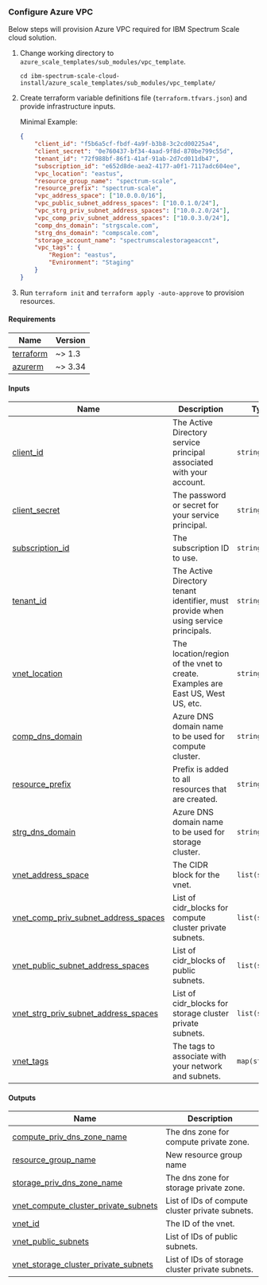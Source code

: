 ### Configure Azure VPC

Below steps will provision Azure VPC required for IBM Spectrum Scale cloud solution.

1. Change working directory to `azure_scale_templates/sub_modules/vpc_template`.

    ```cli
    cd ibm-spectrum-scale-cloud-install/azure_scale_templates/sub_modules/vpc_template/
    ```

2. Create terraform variable definitions file (`terraform.tfvars.json`) and provide infrastructure inputs.

    Minimal Example:

    ```json
    {
        "client_id": "f5b6a5cf-fbdf-4a9f-b3b8-3c2cd00225a4",
        "client_secret": "0e760437-bf34-4aad-9f8d-870be799c55d",
        "tenant_id": "72f988bf-86f1-41af-91ab-2d7cd011db47",
        "subscription_id": "e652d8de-aea2-4177-a0f1-7117adc604ee",
        "vpc_location": "eastus",
        "resource_group_name": "spectrum-scale",
        "resource_prefix": "spectrum-scale",
        "vpc_address_space": ["10.0.0.0/16"],
        "vpc_public_subnet_address_spaces": ["10.0.1.0/24"],
        "vpc_strg_priv_subnet_address_spaces": ["10.0.2.0/24"],
        "vpc_comp_priv_subnet_address_spaces": ["10.0.3.0/24"],
        "comp_dns_domain": "strgscale.com",
        "strg_dns_domain": "compscale.com",
        "storage_account_name": "spectrumscalestorageaccnt",
        "vpc_tags": {
            "Region": "eastus",
            "Evnironment": "Staging"
        }
    }
    ```

3. Run `terraform init` and `terraform apply -auto-approve` to provision resources.

<!-- BEGIN_TF_DOCS -->
#### Requirements

| Name | Version |
|------|---------|
| <a name="requirement_terraform"></a> [terraform](#requirement_terraform) | ~> 1.3 |
| <a name="requirement_azurerm"></a> [azurerm](#requirement_azurerm) | ~> 3.34 |

#### Inputs

| Name | Description | Type |
|------|-------------|------|
| <a name="input_client_id"></a> [client_id](#input_client_id) | The Active Directory service principal associated with your account. | `string` |
| <a name="input_client_secret"></a> [client_secret](#input_client_secret) | The password or secret for your service principal. | `string` |
| <a name="input_subscription_id"></a> [subscription_id](#input_subscription_id) | The subscription ID to use. | `string` |
| <a name="input_tenant_id"></a> [tenant_id](#input_tenant_id) | The Active Directory tenant identifier, must provide when using service principals. | `string` |
| <a name="input_vnet_location"></a> [vnet_location](#input_vnet_location) | The location/region of the vnet to create. Examples are East US, West US, etc. | `string` |
| <a name="input_comp_dns_domain"></a> [comp_dns_domain](#input_comp_dns_domain) | Azure DNS domain name to be used for compute cluster. | `string` |
| <a name="input_resource_prefix"></a> [resource_prefix](#input_resource_prefix) | Prefix is added to all resources that are created. | `string` |
| <a name="input_strg_dns_domain"></a> [strg_dns_domain](#input_strg_dns_domain) | Azure DNS domain name to be used for storage cluster. | `string` |
| <a name="input_vnet_address_space"></a> [vnet_address_space](#input_vnet_address_space) | The CIDR block for the vnet. | `list(string)` |
| <a name="input_vnet_comp_priv_subnet_address_spaces"></a> [vnet_comp_priv_subnet_address_spaces](#input_vnet_comp_priv_subnet_address_spaces) | List of cidr_blocks for compute cluster private subnets. | `list(string)` |
| <a name="input_vnet_public_subnet_address_spaces"></a> [vnet_public_subnet_address_spaces](#input_vnet_public_subnet_address_spaces) | List of cidr_blocks of public subnets. | `list(string)` |
| <a name="input_vnet_strg_priv_subnet_address_spaces"></a> [vnet_strg_priv_subnet_address_spaces](#input_vnet_strg_priv_subnet_address_spaces) | List of cidr_blocks for storage cluster private subnets. | `list(string)` |
| <a name="input_vnet_tags"></a> [vnet_tags](#input_vnet_tags) | The tags to associate with your network and subnets. | `map(string)` |

#### Outputs

| Name | Description |
|------|-------------|
| <a name="output_compute_priv_dns_zone_name"></a> [compute_priv_dns_zone_name](#output_compute_priv_dns_zone_name) | The dns zone for compute private zone. |
| <a name="output_resource_group_name"></a> [resource_group_name](#output_resource_group_name) | New resource group name |
| <a name="output_storage_priv_dns_zone_name"></a> [storage_priv_dns_zone_name](#output_storage_priv_dns_zone_name) | The dns zone for storage private zone. |
| <a name="output_vnet_compute_cluster_private_subnets"></a> [vnet_compute_cluster_private_subnets](#output_vnet_compute_cluster_private_subnets) | List of IDs of compute cluster private subnets. |
| <a name="output_vnet_id"></a> [vnet_id](#output_vnet_id) | The ID of the vnet. |
| <a name="output_vnet_public_subnets"></a> [vnet_public_subnets](#output_vnet_public_subnets) | List of IDs of public subnets. |
| <a name="output_vnet_storage_cluster_private_subnets"></a> [vnet_storage_cluster_private_subnets](#output_vnet_storage_cluster_private_subnets) | List of IDs of storage cluster private subnets. |
<!-- END_TF_DOCS -->
